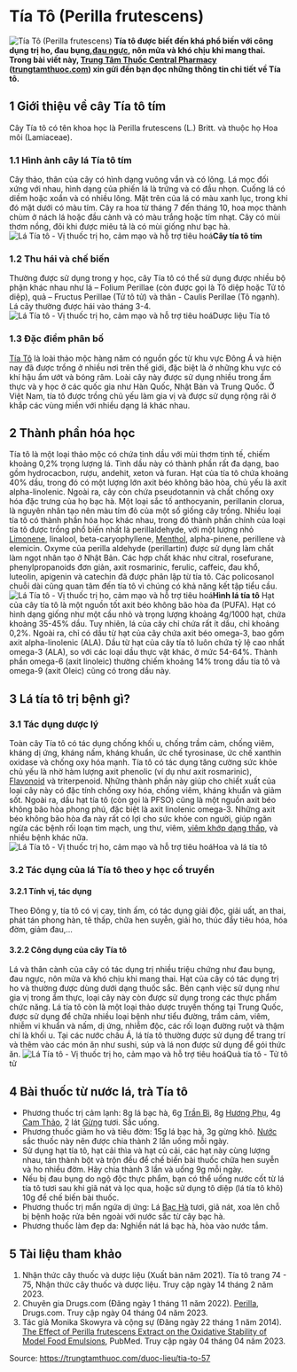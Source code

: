 # Tía Tô (Perilla frutescens)

![Tía Tô \(Perilla frutescens\)](https://trungtamthuoc.com/images/others/cay-tia-to-0-8452.jpg)
**Tía tô được biết đến khá phổ biến với công dụng trị ho, đau bụng,[đau ngực](https://trungtamthuoc.com/bai-viet/dai-cuong-ve-dau-that-nguc-va-duoc-ly-thuoc-dieu-tri-dau-that-nguc "đau ngực"), nôn mửa và khó chịu khi mang thai. Trong bài viết này, [Trung Tâm Thuốc Central Pharmacy](https://trungtamthuoc.com/ "Trung Tâm Thuốc Central Pharmacy") ([trungtamthuoc.com](https://trungtamthuoc.com/ "trungtamthuoc.com")) xin gửi đến bạn đọc những thông tin chi tiết về Tía tô.**
##  1 Giới thiệu về cây Tía tô tím
Cây Tía tô có tên khoa học là Perilla frutescens (L.) Britt. và thuộc họ Hoa môi (Lamiaceae).
### 1.1 Hình ảnh cây lá Tía tô tím
Cây thảo, thân của cây có hình dạng vuông vắn và có lông. Lá mọc đối xứng với nhau, hình dạng của phiến lá là trứng và có đầu nhọn. Cuống lá có diềm hoặc xoắn và có nhiều lông. Mặt trên của lá có màu xanh lục, trong khi đó mặt dưới có màu tím. Cây ra hoa từ tháng 7 đến tháng 10, hoa mọc thành chùm ở nách lá hoặc đầu cành và có màu trắng hoặc tím nhạt. Cây có mùi thơm nồng, đôi khi được miêu tả là có mùi giống như bạc hà.
![Lá Tía tô - Vị thuốc trị ho, cảm mạo và hỗ trợ tiêu hoá](https://trungtamthuoc.com/images/item/cay-tia-to-4.jpg)**Cây tía tô tím**
### 1.2 Thu hái và chế biến
Thường được sử dụng trong y học, cây Tía tô có thể sử dụng được nhiều bộ phận khác nhau như lá – Folium Perillae (còn được gọi là Tô diệp hoặc Tử tô diệp), quả – Fructus Perillae (Tử tô tử) và thân - Caulis Perillae (Tô ngạnh). Lá cây thường được hái vào tháng 3-4.
![Lá Tía tô - Vị thuốc trị ho, cảm mạo và hỗ trợ tiêu hoá](https://trungtamthuoc.com/images/item/cay-tia-to-3.jpg)Dược liệu Tía tô
### 1.3 Đặc điểm phân bố
[Tía Tô](https://trungtamthuoc.com/hoat-chat/tia-to "Tía Tô") là loài thảo mộc hàng năm có nguồn gốc từ khu vực Đông Á và hiện nay đã được trồng ở nhiều nơi trên thế giới, đặc biệt là ở những khu vực có khí hậu ẩm ướt và bóng râm. Loài cây này được sử dụng nhiều trong ẩm thực và y học ở các quốc gia như Hàn Quốc, Nhật Bản và Trung Quốc. Ở Việt Nam, tía tô được trồng chủ yếu làm gia vị và được sử dụng rộng rãi ở khắp các vùng miền với nhiều dạng lá khác nhau.
##  2 Thành phần hóa học
Tía tô là một loại thảo mộc có chứa tinh dầu với mùi thơm tinh tế, chiếm khoảng 0,2% trọng lượng lá. Tinh dầu này có thành phần rất đa dạng, bao gồm hydrocacbon, rượu, andehit, xeton và furan. Hạt của tía tô chứa khoảng 40% dầu, trong đó có một lượng lớn axit béo không bão hòa, chủ yếu là axit alpha-linolenic. Ngoài ra, cây còn chứa pseudotannin và chất chống oxy hóa đặc trưng của họ bạc hà. Một loại sắc tố anthocyanin, perillanin clorua, là nguyên nhân tạo nên màu tím đỏ của một số giống cây trồng. Nhiều loại tía tô có thành phần hóa học khác nhau, trong đó thành phần chính của loại tía tô được trồng phổ biến nhất là perillaldehyde, với một lượng nhỏ [Limonene](https://trungtamthuoc.com/hoat-chat/limonene "Limonene"), linalool, beta-caryophyllene, [Menthol](https://trungtamthuoc.com/hoat-chat/menthol "Menthol"), alpha-pinene, perillene và elemicin. Oxyme của perilla aldehyde (perillartin) được sử dụng làm chất làm ngọt nhân tạo ở Nhật Bản. Các hợp chất khác như citral, rosefurane, phenylpropanoids đơn giản, axit rosmarinic, ferulic, caffeic, đau khổ, luteolin, apigenin và catechin đã được phân lập từ tía tô. Các policosanol chuỗi dài cũng quan tâm đến tía tô vì chúng có khả năng kết tập tiểu cầu.
![Lá Tía tô - Vị thuốc trị ho, cảm mạo và hỗ trợ tiêu hoá](https://trungtamthuoc.com/images/item/cay-tia-to-1.jpg)**Hình lá tía tô**
Hạt của cây tía tô là một nguồn tốt axit béo không bão hòa đa (PUFA). Hạt có hình dạng giống như một cầu nhỏ và trọng lượng khoảng 4g/1000 hạt, chứa khoảng 35-45% dầu. Tuy nhiên, lá của cây chỉ chứa rất ít dầu, chỉ khoảng 0,2%. Ngoài ra, chỉ có dầu từ hạt của cây chứa axit béo omega-3, bao gồm axit alpha-linolenic (ALA). Dầu từ hạt của cây tía tô luôn chứa tỷ lệ cao nhất omega-3 (ALA), so với các loại dầu thực vật khác, ở mức 54-64%. Thành phần omega-6 (axit linoleic) thường chiếm khoảng 14% trong dầu tía tô và omega-9 (axit Oleic) cũng có trong dầu này.
##  3 Lá tía tô trị bệnh gì?
### 3.1 Tác dụng dược lý 
Toàn cây Tía tô có tác dụng chống khối u, chống trầm cảm, chống viêm, kháng dị ứng, kháng nấm, kháng khuẩn, ức chế tyrosinase, ức chế xanthin oxidase và chống oxy hóa mạnh.
Tía tô có tác dụng tăng cường sức khỏe chủ yếu là nhờ hàm lượng axit phenolic (ví dụ như axit rosmarinic), [Flavonoid](https://trungtamthuoc.com/hoat-chat/flavonoid "Flavonoid") và triterpenoid. Những thành phần này giúp cho chiết xuất của loại cây này có đặc tính chống oxy hóa, chống viêm, kháng khuẩn và giảm sốt.
Ngoài ra, dầu hạt tía tô (còn gọi là PFSO) cũng là một nguồn axit béo không bão hòa phong phú, đặc biệt là axit linolenic omega-3. Những axit béo không bão hòa đa này rất có lợi cho sức khỏe con người, giúp ngăn ngừa các bệnh rối loạn tim mạch, ung thư, viêm, [viêm khớp dạng thấp](https://trungtamthuoc.com/bai-viet/viem-khop-dang-thap "viêm khớp dạng thấp"), và nhiều bệnh khác nữa.
![Lá Tía tô - Vị thuốc trị ho, cảm mạo và hỗ trợ tiêu hoá](https://trungtamthuoc.com/images/item/cay-tia-to-5.jpg)Hoa và lá tía tô
### 3.2 Tác dụng của lá Tía tô theo y học cổ truyền
#### 3.2.1 Tính vị, tác dụng
Theo Đông y, tía tô có vị cay, tính ấm, có tác dụng giải độc, giải uất, an thai, phát tán phong hàn, tê thấp, chữa hen suyễn, giải ho, thúc đẩy tiêu hóa, hóa đờm, giảm đau,...
#### 3.2.2 Công dụng của cây Tía tô
Lá và thân cành của cây có tác dụng trị nhiều triệu chứng như đau bụng, đau ngực, nôn mửa và khó chịu khi mang thai. Hạt của cây có tác dụng trị ho và thường được dùng dưới dạng thuốc sắc. Bên cạnh việc sử dụng như gia vị trong ẩm thực, loại cây này còn được sử dụng trong các thực phẩm chức năng. 
Lá tía tô còn là một loại thảo dược truyền thống tại Trung Quốc, được sử dụng để chữa nhiều loại bệnh như tiểu đường, trầm cảm, viêm, nhiễm vi khuẩn và nấm, dị ứng, nhiễm độc, các rối loạn đường ruột và thậm chí là khối u. Tại các nước châu Á, lá tía tô thường được sử dụng để trang trí và thêm vào các món ăn như sushi, súp và lá non được sử dụng để gói thức ăn.
![Lá Tía tô - Vị thuốc trị ho, cảm mạo và hỗ trợ tiêu hoá](https://trungtamthuoc.com/images/item/cay-tia-to-2.jpg)Quả tía tô - Tử tô tử
##  4 Bài thuốc từ nước lá, trà Tía tô
  * Phương thuốc trị cảm lạnh: 8g lá bạc hà, 6g [Trần Bì](https://trungtamthuoc.com/hoat-chat/tran-bi "Trần Bì"), 8g [Hương Phụ](https://trungtamthuoc.com/hoat-chat/huong-phu "Hương Phụ"), 4g [Cam Thảo](https://trungtamthuoc.com/duoc-lieu/cam-thao-32 "Cam Thảo"), 2 lát [Gừng](https://trungtamthuoc.com/hoat-chat/gung "Gừng") tươi. Sắc uống.
  * Phương thuốc giảm ho và tiêu đờm: 15g lá bạc hà, 3g gừng khô. [Nước](https://trungtamthuoc.com/hoat-chat/nuoc "Nước") sắc thuốc này nên được chia thành 2 lần uống mỗi ngày.
  * Sử dụng hạt tía tô, hạt cải thìa và hạt củ cải, các hạt này cùng lượng nhau, tán thành bột và trộn đều để chế biến bài thuốc chữa hen suyễn và ho nhiều đờm. Hãy chia thành 3 lần và uống 9g mỗi ngày.
  * Nếu bị đau bụng do ngộ độc thực phẩm, bạn có thể uống nước cốt từ lá tía tô tươi sau khi giã nát và lọc qua, hoặc sử dụng tô diệp (lá tía tô khô) 10g để chế biến bài thuốc.
  * Phương thuốc trị mẩn ngứa dị ứng: Lá [Bạc Hà](https://trungtamthuoc.com/duoc-lieu/bac-ha "Bạc Hà") tươi, giã nát, xoa lên chỗ bị bệnh hoặc rửa bên ngoài với nước sắc từ cây bạc hà.
  * Phương thuốc làm đẹp da: Nghiền nát lá bạc hà, hòa vào nước tắm.


##  5 Tài liệu tham khảo
  1. Nhận thức cây thuốc và dược liệu (Xuất bản năm 2021). Tía tô trang 74 - 75, Nhận thức cây thuốc và dược liệu. Truy cập ngày 14 tháng 2 năm 2023.
  2. Chuyên gia Drugs.com (Đăng ngày 1 tháng 11 năm 2022). [Perilla](https://www.drugs.com/npp/perilla.html), Drugs.com. Truy cập ngày 04 tháng 04 năm 2023.
  3. Tác giả Monika Skowyra và cộng sự (Đăng ngày 22 tháng 1 năm 2014). [The Effect of Perilla frutescens Extract on the Oxidative Stability of Model Food Emulsions](https://www.ncbi.nlm.nih.gov/pmc/articles/PMC6719198/), PubMed. Truy cập ngày 04 tháng 04 năm 2023.




Source: https://trungtamthuoc.com/duoc-lieu/tia-to-57
